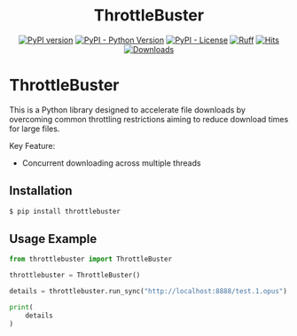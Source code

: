 <div align="center">

# ThrottleBuster

[![PyPI version](https://badge.fury.io/py/throttlebuster.svg)](https://pypi.org/project/throttlebuster)
[![PyPI - Python Version](https://img.shields.io/pypi/pyversions/throttlebuster)](https://pypi.org/project/throttlebuster)
[![PyPI - License](https://img.shields.io/pypi/l/throttlebuster)](https://pypi.org/project/throttlebuster)
[![Ruff](https://img.shields.io/endpoint?url=https://raw.githubusercontent.com/astral-sh/ruff/main/assets/badge/v2.json)](https://github.com/astral-sh/ruff)
[![Hits](https://hits.sh/github.com/Simatwa/throttlebuster.svg?label=Total%20hits&logo=dotenv)](https://github.com/Simatwa/throttlebuster "Total hits")
[![Downloads](https://pepy.tech/badge/throttlebuster)](https://pepy.tech/project/throttlebuster)
<!-- 
[![Code Coverage](https://img.shields.io/codecov/c/github/Simatwa/throttlebuster)](https://codecov.io/gh/Simatwa/throttlebuster)
-->
<!-- TODO: Add logo & wakatime-->
</div>



# ThrottleBuster

This is a Python library designed to accelerate file downloads by overcoming common throttling restrictions aiming to reduce download times for large files.

Key Feature:

- Concurrent downloading across multiple threads

## Installation

```bash
$ pip install throttlebuster
```

## Usage Example

```python
from throttlebuster import ThrottleBuster

throttlebuster = ThrottleBuster()

details = throttlebuster.run_sync("http://localhost:8888/test.1.opus")

print(
    details
)

```
